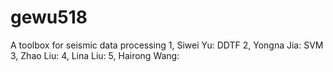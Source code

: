 # gewu518
A toolbox for seismic data processing
1, Siwei Yu: DDTF
2, Yongna Jia: SVM 
3, Zhao Liu:
4, Lina Liu:
5, Hairong Wang:
